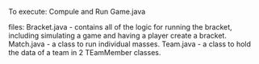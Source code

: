 To execute: 
Compule and Run Game.java

files: 
Bracket.java - contains all of the logic for running the bracket, including simulating a game and having a player create a bracket.
Match.java - a class to run individual masses.
Team.java - a class to hold the data of a team in 2 TEamMember classes.
